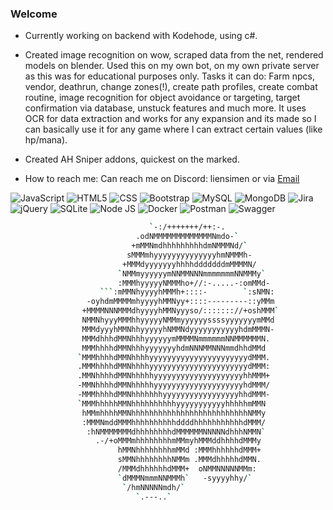 ### Welcome

- Currently working on backend with Kodehode, using c#.

- Created image recognition on wow, scraped data from the net, rendered models on blender. Used this on my own bot, on my own private server as this was for educational purposes only. Tasks it can do: Farm npcs, vendor, deathrun, change zones(!), create path profiles, create combat routine, image recognition for object avoidance or targeting, target confirmation via database, unstuck features and much more. It uses OCR for data extraction and works for any expansion and its made so I can basically use it for any game where I can extract certain values (like hp/mana).

- Created AH Sniper addons, quickest on the marked.

- How to reach me: Can reach me on Discord: liensimen or via [Email](mailto:Simenli123@hotmail.com)


![JavaScript](https://img.shields.io/badge/JavaScript-323330?style=for-the-badge&logo=javascript&logoColor=F7DF1E) ![HTML5](https://img.shields.io/badge/HTML5-E34F26?style=for-the-badge&logo=html5&logoColor=white) ![CSS](https://img.shields.io/badge/CSS3-1572B6?style=for-the-badge&logo=css3&logoColor=white) ![Bootstrap](https://img.shields.io/badge/Bootstrap-563D7C?style=for-the-badge&logo=bootstrap&logoColor=white)  ![MySQL](https://img.shields.io/badge/MySQL-005C84?style=for-the-badge&logo=mysql&logoColor=white) ![MongoDB](https://img.shields.io/badge/MongoDB-4EA94B?style=for-the-badge&logo=mongodb&logoColor=white) ![Jira](https://img.shields.io/badge/Jira-0052CC?style=for-the-badge&logo=Jira&logoColor=white) ![jQuery](https://img.shields.io/badge/jQuery-0769AD?style=for-the-badge&logo=jquery&logoColor=white) ![SQLite](https://img.shields.io/badge/Sqlite-003B57?style=for-the-badge&logo=sqlite&logoColor=white) ![Node JS](https://img.shields.io/badge/Node%20js-339933?style=for-the-badge&logo=nodedotjs&logoColor=white) ![Docker](https://img.shields.io/badge/Docker-2CA5E0?style=for-the-badge&logo=docker&logoColor=white) ![Postman](https://img.shields.io/badge/Postman-FF6C37?style=for-the-badge&logo=Postman&logoColor=white) ![Swagger](https://img.shields.io/badge/Swagger-85EA2D?style=for-the-badge&logo=Swagger&logoColor=white)

```bash
                               `-:/+++++++/++:-.                                          
                            .odNMMMMMMMMMMMMMNmdo-`                                      
                           +mMMNmdhhhhhhhhhdmNMMMNd/`                                    
                          sMMMmhyyyyyyyyyyyyyyhmNMMMh-                                   
                         +MMMdyyyyyyyhhhhdddddddmMMMMN/                                  
                        `NMMmyyyyyymNNMMNNNmmmmmmmNNMMMy`                                
                        :MMMhyyyyyNMMMho+//:-.....-:omMMd-                               
                    ```:mMMNhyyyyhMMMh+::::-        `:sNMN:                              
                 -oyhdmMMMMmhyyyyhMMNyy+::::---------::yMMm                              
                +MMMMNNNMMMdhyyyyhMMNyyyso/::::::://+oshMMM`                             
                NMMNhyyyMMMhhyyyyyNMMmyyyyyyssssyyyyyyymMMd                              
                MMMdyyyhMMNhhyyyyyhNMMNdyyyyyyyyyyyhdmMMMN-                              
                MMMdhhhdMMNhhhyyyyyymMMMMNmmmmmmNNMMMMMMN.                               
                MMMhhhhdMMNhhhyyyyyyyhdmNNNMMNNNmmdhhdMMd                                
               `MMMhhhhdMMNhhhhyyyyyyyyyyyyyyyyyyyyyydMMM.                               
               .MMMhhhhdMMNhhhhyyyyyyyyyyyyyyyyyyyyyydMMM:                               
               .MMNhhhhdMMNhhhhhyyyyyyyyyyyyyyyyyyyyhhMMM+                               
               -MMNhhhhdMMNhhhhhyyyyyyyyyyyyyyyyyyyyhdMMM/                               
               -MMMhhhhdMMNhhhhhhhyyyyyyyyyyyyyyyyyhhdMMM-                               
               `MMMhhhhhMMNhhhhhhhhhhyyyyyyyyyyyhhhhhmMMN                                
                hMMmhhhhMMNhhhhhhhhhhhhhhhhhhhhhhhhhhNMMy                                
                :MMMNmddMMMhhhhhhhhhhddddhhhhhhhhhhhdMMM/                                
                 :hNMMMMMMMdhhhhhhhhdMMMMMMNNNNNdhhhNMMN`                                
                   .-/+oMMMmhhhhhhhhmMMmyhMMMddhhhhdMMMy                                 
                        hMMNhhhhhhhhmMMd :MMMhhhhhhdMMM+                                 
                        sMMNhhhhhhhhNMMm .MMMdhhhhhdMMN.                                 
                        /MMMdhhhhhhdMMM+  oNMMNNNNNMMm:                                  
                        `dMMMNmmmNNMMMh`   -syyyyhhy/`                                   
                         `/hmNNNNNmdh/`                                                  
                            `.---..`
  
```
